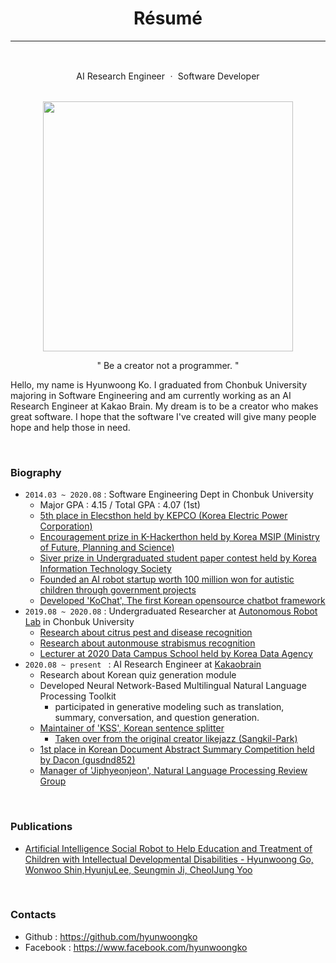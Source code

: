 <div align=center>

# Résumé 

----

<br>

AI Research Engineer ㆍ Software Developer <br><br>

<img width=400 src="https://avatars3.githubusercontent.com/u/38183241?s=460&u=bda10be940252ef4f36d945d5fc369f4a6b6b51f&v=4"> <br>

" Be a creator not a programmer. "

</div>

Hello, my name is Hyunwoong Ko. I graduated from Chonbuk University majoring in Software Engineering and am currently working as an AI Research Engineer at Kakao Brain. My dream is to be a creator who makes great software. I hope that the software I've created will give many people hope and help those in need.

<br>

<div align=left>

### Biography
- `2014.03 ~ 2020.08` : Software Engineering Dept in Chonbuk University
  - Major GPA : 4.15 / Total GPA : 4.07 (1st)
  - [5th place in Elecsthon held by KEPCO (Korea Electric Power Corporation)](https://blog.kepco.co.kr/1310)
  - [Encouragement prize in K-Hackerthon held by Korea MSIP (Ministry of Future, Planning and Science)](https://newsis.com/view/?id=NISX20181108_0000467462&cID=10808&pID=10800)
  - [Siver prize in Undergraduated student paper contest held by Korea Information Technology Society](http://www.todayan.com/news/articleView.html?idxno=230207)
  - [Founded an AI robot startup worth 100 million won for autistic children through government projects](https://github.com/hyunwoongko/social-robot-bao)
  - [Developed 'KoChat', The first Korean opensource chatbot framework](https://github.com/hyunwoongko/kochat)
- `2019.08 ~ 2020.08` : Undergraduated Researcher at [Autonomous Robot Lab](https://github.com/AI-Robot-Lab) in Chonbuk University
  - [Research about citrus pest and disease recognition]()
  - [Research about autonmouse strabismus recognition]()
  - [Lecturer at 2020 Data Campus School held by Korea Data Agency]()
- `2020.08 ~ present ` : AI Research Engineer at [Kakaobrain](https://github.com/kakaobrain)
  - Research about Korean quiz generation module
  - Developed Neural Network-Based Multilingual Natural Language Processing Toolkit
    - participated in generative modeling such as translation, summary, conversation, and question generation.
  - [Maintainer of 'KSS', Korean sentence splitter](https://github.com/hyunwoongko/kss)
    - [Taken over from the original creator likejazz (Sangkil-Park)](https://github.com/likejazz/korean-sentence-splitter)
  - [1st place in Korean Document Abstract Summary Competition held by Dacon (gusdnd852)](https://dacon.io/competitions/official/235673/leaderboard/)
  - [Manager of 'Jiphyeonjeon', Natural Language Processing Review Group](https://github.com/jiphyeonjeon/nlp-review)
  
<br>

### Publications
- [Artificial Intelligence Social Robot to Help Education and Treatment of Children with Intellectual Developmental Disabilities - Hyunwoong Go, Wonwoo Shin,HyunjuLee, Seungmin Ji, CheolJung Yoo](http://www.dbpia.co.kr/journal/articleDetail?nodeId=NODE08749986)

<br>

### Contacts
- Github : https://github.com/hyunwoongko
- Facebook : https://www.facebook.com/hyunwoongko

</div>
